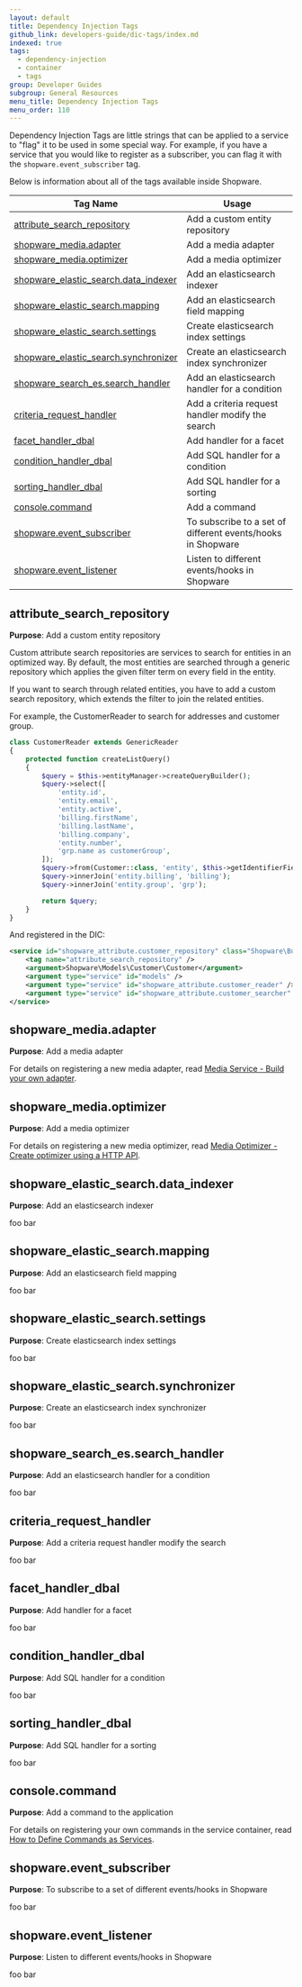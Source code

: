 ```yaml
---
layout: default
title: Dependency Injection Tags
github_link: developers-guide/dic-tags/index.md
indexed: true
tags:
  - dependency-injection
  - container
  - tags
group: Developer Guides
subgroup: General Resources
menu_title: Dependency Injection Tags
menu_order: 110
---
```


Dependency Injection Tags are little strings that can be applied to a service to "flag" it to be used in some special way. For example, if you have a service that you would like to register as a subscriber, you can flag it with the `shopware.event_subscriber` tag.

Below is information about all of the tags available inside Shopware.

| Tag Name | Usage |
|------------------|------------------|
| [attribute_search_repository](#attribute_search_repository)           | Add a custom entity repository |
| [shopware_media.adapter](#shopware_media.adapter) | Add a media adapter |
| [shopware_media.optimizer](#shopware_media.optimizer) | Add a media optimizer |
| [shopware_elastic_search.data_indexer](#shopware_elastic_search.data_indexer)  | Add an elasticsearch indexer |
| [shopware_elastic_search.mapping](#shopware_elastic_search.mapping) | Add an elasticsearch field mapping |
| [shopware_elastic_search.settings](#shopware_elastic_search.settings) | Create elasticsearch index settings |
| [shopware_elastic_search.synchronizer](#shopware_elastic_search.synchronizer) | Create an elasticsearch index synchronizer |
| [shopware_search_es.search_handler](#shopware_search_es.search_handler) | Add an elasticsearch handler for a condition |
| [criteria_request_handler](#criteria_request_handler) | Add a criteria request handler modify the search |
| [facet_handler_dbal](#facet_handler_dbal) | Add handler for a facet |
| [condition_handler_dbal](#condition_handler_dbal) | Add SQL handler for a condition |
| [sorting_handler_dbal](#sorting_handler_dbal) | Add SQL handler for a sorting |
| [console.command](#console.command) | Add a command |
| [shopware.event_subscriber](#shopware.event_subscriber) | To subscribe to a set of different events/hooks in Shopware |
| [shopware.event_listener](#shopware.event_listener) | Listen to different events/hooks in Shopware |

## attribute_search_repository

**Purpose**: Add a custom entity repository

Custom attribute search repositories are services to search for entities in an optimized way. By default, the most entities are searched through a generic repository which applies the given filter term on every field in the entity.

If you want to search through related entities, you have to add a custom search repository, which extends the filter to join the related entities.

For example, the CustomerReader to search for addresses and customer group.

```php
class CustomerReader extends GenericReader
{
    protected function createListQuery()
    {
        $query = $this->entityManager->createQueryBuilder();
        $query->select([
            'entity.id',
            'entity.email',
            'entity.active',
            'billing.firstName',
            'billing.lastName',
            'billing.company',
            'entity.number',
            'grp.name as customerGroup',
        ]);
        $query->from(Customer::class, 'entity', $this->getIdentifierField());
        $query->innerJoin('entity.billing', 'billing');
        $query->innerJoin('entity.group', 'grp');

        return $query;
    }
}
```

And registered in the DIC:

```xml
<service id="shopware_attribute.customer_repository" class="Shopware\Bundle\AttributeBundle\Repository\GenericRepository">
    <tag name="attribute_search_repository" />
    <argument>Shopware\Models\Customer\Customer</argument>
    <argument type="service" id="models" />
    <argument type="service" id="shopware_attribute.customer_reader" />
    <argument type="service" id="shopware_attribute.customer_searcher" />
</service>
```

## shopware_media.adapter

**Purpose**: Add a media adapter

For details on registering a new media adapter, read [Media Service - Build your own adapter](/developers-guide/shopware-5-media-service/#build-your-own-adapter).

## shopware_media.optimizer

**Purpose**: Add a media optimizer

For details on registering a new media optimizer, read [Media Optimizer - Create optimizer using a HTTP API](/developers-guide/media-optimizer/#example:-create-optimizer-using-a-http-api).

## shopware_elastic_search.data_indexer

**Purpose**: Add an elasticsearch indexer

foo bar

## shopware_elastic_search.mapping

**Purpose**: Add an elasticsearch field mapping

foo bar


## shopware_elastic_search.settings

**Purpose**: Create elasticsearch index settings

foo bar


## shopware_elastic_search.synchronizer

**Purpose**: Create an elasticsearch index synchronizer

foo bar


## shopware_search_es.search_handler

**Purpose**: Add an elasticsearch handler for a condition

foo bar

## criteria_request_handler

**Purpose**: Add a criteria request handler modify the search

foo bar

## facet_handler_dbal

**Purpose**: Add handler for a facet

foo bar

## condition_handler_dbal

**Purpose**: Add SQL handler for a condition

foo bar

## sorting_handler_dbal

**Purpose**: Add SQL handler for a sorting

foo bar

## console.command

**Purpose**: Add a command to the application

For details on registering your own commands in the service container, read [How to Define Commands as Services](https://symfony.com/doc/current/console/commands_as_services.html).

## shopware.event_subscriber

**Purpose**: To subscribe to a set of different events/hooks in Shopware

foo bar

## shopware.event_listener

**Purpose**: Listen to different events/hooks in Shopware

foo bar
